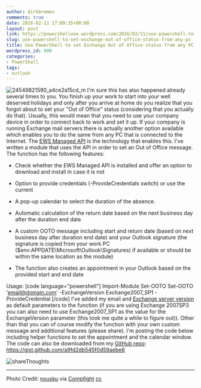 ```yaml
---
author: dirkbremen
comments: true
date: 2016-02-11 17:09:35+00:00
layout: post
link: https://powershellone.wordpress.com/2016/02/11/use-powershell-to-set-exchange-out-of-office-status-from-any-pc/
slug: use-powershell-to-set-exchange-out-of-office-status-from-any-pc
title: Use PowerShell to set Exchange Out of Office status from any PC
wordpress_id: 998
categories:
- PowerShell
tags:
- outlook
---
```


![24549821590_a4ce2a15cd_m](https://powershellone.files.wordpress.com/2016/02/24549821590_a4ce2a15cd_m.jpg)
I'm sure this has also happened already several times to you. You finish up your work to start into your well deserved holidays and only after you arrive at home do you realize that you forgot about to set your "Out of Office"  status (considering that you actually do that). Usually, this would mean that you need to use your company device in order to connect back to work and set it up. If your company is running Exchange mail servers there is actually another option available which enables you to do the same from any PC that is connected to the Internet. The [EWS Managed API](https://msdn.microsoft.com/en-us/library/office/dd633710%28v=exchg.80%29.aspx) is the technology that enables this. 
I've written a module that uses the API in order to set an Out of Office message. The function has the following features:



	
  * Check whether the EWS Managed API is installed and offer an option to download and install in case it is not

	
  * Option to provide credentials (-ProvideCredentials switch) or use the current

	
  * A pop-up calendar to select the duration of the absence.

	
  * Automatic calculation of the return date based on the next business day after the duration end date

	
  * A custom OOTO message including start and return date (based on next business day after duration end date) and your Outlook signature (the signature is copied from your work PC ($env:APPDATE\Microsoft\Outlook\Signatures\) if available or should be within the same location as the module)

	
  * The function also creates an appointment in your Outlook based on the provided start and end date


Usage:
[code language="powershell"]
Import-Module Set-OOTO
Set-OOTO 'email@domain.com' -ExchangeVersion Exchange2007_SP1 -ProvideCredential
[/code]
I've added my email and [Exchange server version](https://support.office.com/en-us/article/Determine-the-version-of-Microsoft-Exchange-Server-my-account-connects-to-cac9769b-39e7-4a74-8a0d-994bca37aa7a) as default parameters to the function (if you are using Exchange 2007SP3 you can also need to use Exchange2007_SP1 as the value for the ExchangeVersion parameter (this took me quite a while to figure out)). Other than that you can of course modify the function with your own custom message and additional features (please share).
I'm posting the code below including helper functions to set the appointment and the calendar window. The code can also be downloaded from my [GitHub repo](https://github.com/DBremen/PowerShellScripts):
https://gist.github.com/a9fd2db545f0d59aebe6



![shareThoughts](https://powershellone.files.wordpress.com/2015/10/sharethoughts.jpg)



* * *



Photo Credit: [nousku](https://www.flickr.com/photos/85352038@N00/24549821590/) via [Compfight](http://compfight.com) [cc](https://creativecommons.org/licenses/by-nc/2.0/)
